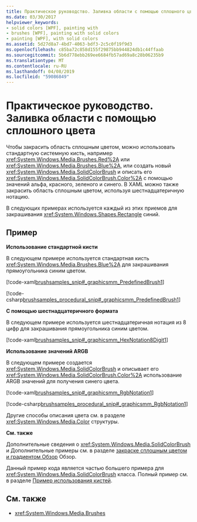 ```yaml
---
title: Практическое руководство. Заливка области с помощью сплошного цвета
ms.date: 03/30/2017
helpviewer_keywords:
- solid colors [WPF], painting with
- brushes [WPF], painting with solid colors
- painting [WPF], with solid colors
ms.assetid: 5d27d8a7-4bd7-4063-bdf3-2c5c0f19f9d3
ms.openlocfilehash: c85ba72c858d155f29875bb944824db1c44ffaab
ms.sourcegitcommit: 5b6d778ebb269ee6684fb57ad69a8c28b06235b9
ms.translationtype: MT
ms.contentlocale: ru-RU
ms.lasthandoff: 04/08/2019
ms.locfileid: "59086849"
---
```

# <a name="how-to-paint-an-area-with-a-solid-color"></a>Практическое руководство. Заливка области с помощью сплошного цвета
Чтобы закрасить область сплошным цветом, можно использовать стандартную системную кисть, например <xref:System.Windows.Media.Brushes.Red%2A> или <xref:System.Windows.Media.Brushes.Blue%2A>, или создать новый <xref:System.Windows.Media.SolidColorBrush> и описать его <xref:System.Windows.Media.SolidColorBrush.Color%2A> с помощью значений альфа, красного, зеленого и синего. В XAML можно также закрасить область сплошным цветом, используя шестнадцатеричную нотацию.  
  
 В следующих примерах используется каждый из этих приемов для закрашивания <xref:System.Windows.Shapes.Rectangle> синий.  
  
## <a name="example"></a>Пример  
 **Использование стандартной кисти**  
  
 В следующем примере используется стандартная кисть <xref:System.Windows.Media.Brushes.Blue%2A> для закрашивания прямоугольника синим цветом.  
  
 [!code-xaml[brushsamples_snip#_graphicsmm_PredefinedBrush1](~/samples/snippets/csharp/VS_Snippets_Wpf/brushsamples_snip/CS/SolidColorBrushExample.xaml#_graphicsmm_predefinedbrush1)]  
  
 [!code-csharp[brushsamples_procedural_snip#_graphicsmm_PredefinedBrush1](~/samples/snippets/csharp/VS_Snippets_Wpf/brushsamples_procedural_snip/CSharp/SolidColorBrushExample.cs#_graphicsmm_predefinedbrush1)]  
  
 **С помощью шестнадцатеричного формата**  
  
 В следующем примере используется шестнадцатеричная нотация из 8 цифр для закрашивания прямоугольника синим цветом.  
  
 [!code-xaml[brushsamples_snip#_graphicsmm_HexNotation8Digit1](~/samples/snippets/csharp/VS_Snippets_Wpf/brushsamples_snip/CS/SolidColorBrushExample.xaml#_graphicsmm_hexnotation8digit1)]  
  
 **Использование значений ARGB**  
  
 В следующем примере создается <xref:System.Windows.Media.SolidColorBrush> и описывает его <xref:System.Windows.Media.SolidColorBrush.Color%2A> использование ARGB значений для получения синего цвета.  
  
 [!code-xaml[brushsamples_snip#_graphicsmm_RgbNotation1](~/samples/snippets/csharp/VS_Snippets_Wpf/brushsamples_snip/CS/SolidColorBrushExample.xaml#_graphicsmm_rgbnotation1)]  
  
 [!code-csharp[brushsamples_procedural_snip#_graphicsmm_RgbNotation1](~/samples/snippets/csharp/VS_Snippets_Wpf/brushsamples_procedural_snip/CSharp/SolidColorBrushExample.cs#_graphicsmm_rgbnotation1)]  
  
 Другие способы описания цвета см. в разделе <xref:System.Windows.Media.Color> структуры.  
  
 **См. также**  
  
 Дополнительные сведения о <xref:System.Windows.Media.SolidColorBrush> и Дополнительные примеры см. в разделе [закраске сплошным цветом и градиентом Обзор](painting-with-solid-colors-and-gradients-overview.md) Обзор.  
  
 Данный пример кода является частью большего примера для <xref:System.Windows.Media.SolidColorBrush> класса. Полный пример см. в разделе [Пример использования кистей](https://go.microsoft.com/fwlink/?LinkID=159973).  
  
## <a name="see-also"></a>См. также

- <xref:System.Windows.Media.Brushes>
